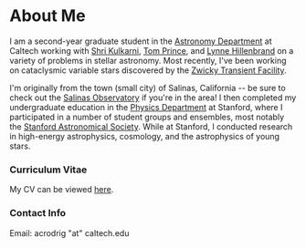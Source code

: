# About Me
I am a second-year graduate student in the [Astronomy Department](https://www.astro.caltech.edu) at Caltech working with [Shri Kulkarni](https://sites.astro.caltech.edu/~srk/), [Tom Prince](http://www.srl.caltech.edu/~prince/), and [Lynne Hillenbrand](https://sites.astro.caltech.edu/~lah/Site/%40Caltech.html) on a variety of problems in stellar astronomy. Most recently, I've been working on cataclysmic variable stars discovered by the [Zwicky Transient Facility](https://www.ztf.caltech.edu).

I'm originally from the town (small city) of Salinas, California -- be sure to check out the [Salinas Observatory](https://www.facebook.com/pages/category/Community/Salinas-Observatory-103836256351138/) if you're in the area! I then completed my undergraduate education in the [Physics Department](https://physics.stanford.edu) at Stanford, where I participated in a number of student groups and ensembles, most notably the [Stanford Astronomical Society](https://orion.stanford.edu). While at Stanford, I conducted research in high-energy astrophysics, cosmology, and the astrophysics of young stars. 

### Curriculum Vitae
My CV can be viewed <a href="https://acrodrig98.github.io/CV_Nov2020.pdf">here</a>.

### Contact Info
Email: acrodrig "at" caltech.edu
